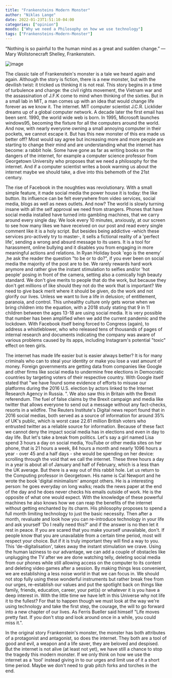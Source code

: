 ```yaml
---
title: "Frankensteins Modern Monster"
author: "Niklas Lange"
date: 2022-01-23T1:51:10-04:00
categories: ["opinion"]
moods: ["Why we need a Philosophy on how we use technology"]
tags: ["Frankensteins-Modern-Monster"]
---
```



“Nothing is so painful to the human mind as a great and sudden change.”
― Mary Wollstonecraft Shelley, Frankenstein.


![image](../img/frankensteinsmodernmonster/1.jpg)


The classic tale of Frankenstein's monster is a tale we heard again and again. Although the story is fiction, there is a new monster, but with the devilish twist: it tricked us thinking it is not real.
This story begins in a time of turbulence and change: the civil rights movement, the Vietnam war and the assassination of    J.F.K come to mind when thinking of the sixties. But in a small lab in MIT, a man comes up with an idea that would change life forever as we know it. The internet. MIT computer scientist J.C.R. Licklider dreams up of a global computer network. A decade later the first email has been sent. 1990, the world wide web is born. In 1995, Microsoft launches windows95, becoming the fixture for all the computers around the world. And now, with nearly everyone owning a small annoying computer in their pockets, we cannot escape it. But has this new monster of this era made us better off?
Most would say agree but increasing more and more people are starting to change their mind and are understanding what the internet has become: a rabbit hole. Some have gone as far as writing books on the dangers of the internet, for example a computer science professor from Georgetown University who proposes that we need a philosophy for the internet. And if a computer scientist writes a book warning us about the internet maybe we should take, a dive into this behemoth of the 21st century.


The rise of Facebook in the noughties was revolutionary. With a small simple feature, it made social media the power house it is today: the like button. Its influence can be felt everywhere from video services, social media, blogs as well as news outlets. And now? The world is slowly turning insane with all the self approval we need from strangers. Phones that have social media installed  have turned into gambling machines, that we carry around every single day. We look every 10 minutes, anxiously, at our screen to see how many likes we have received on our post and read every single comment like it is a holy script. But besides being addictive -which these services pro-actively try to master-, it sells a fictional reality of a 'perfect life', sending a wrong and absurd message to its users. It is a tool for harassment, online bullying and it disables you from engaging in more meaningful actions and relations. In Ryan Holiday book 'ego is the enemy' ,he ask the reader the question "to be or to do?", if you ever been on social media the majority of the post are to be. We rarely rewards hard work anymore and rather give the instant stimulation to selfies and/or 'hot people' posing in front of the camera, setting also a comically high beauty standard. We don't give merits to people that do the work, but because they don't get millions of like should they not do the work that is important? We need to give back merit where it should be given, do the work and not glorify our lives. Unless we want to live a life in delusion; of entitlement, paranoia, and control. This unhealthy culture only gets worse when we bring children into the equation, with a 2018 study stating that 9 in 11 children between the ages 13-18 are using social media. It is very possible that number has been amplified when we add the current pandemic and the lockdown. With Facebook itself being forced to Congress (again), to address a whistleblower, who who released tens of thousands of pages of internal research and documents indicating the company was aware of various problems caused by its apps, including Instagram's potential "toxic" effect on teen girls.


The internet has made life easier but is easier always better? It is for many criminals who can to steal your identity or make you lose a vast amount of money. Foreign governments are getting data from companies like Google and other firms like social media to undermine free elections in Democratic countries by targeting voters of their respective country. With Google itself stated that "we have found some evidence of efforts to misuse our platforms during the 2016 U.S. election by actors linked to the Internet Research Agency in Russia. ". We also saw this in Britain with the Brexit referendum. The fuel of false claims by the Brexit campaign and media like twitter that allows everyone to send out a message without any fact-checks, resorts in a wildfire. The Reuters Institute's Digital news report found that in 2016 social medias, both served as a source of information for around 35% of UK's public, which is worst case 22.61 million British voters who entrusted twitter as a reliable source for information. Because of these fact we cannot deny the impact social media has in elections and even in day to day life. But let's take a break from politics. Let's say a girl named Lisa spend 3 hours a day on social media, YouTube or other media sites on her phone, that is 21 hours a week, 84 hours a month and nearly 1096 hours a year - over 45 and a half days - she would be spending on her device: scrolling through the void that we call the internet. These three hours a day in a year is about all of January and half of February, which is a less than the UK average.  But there is a way out of this rabbit hole.
Let us return to the Computing professor in Georgetown. His name is Cal Newport and he wrote the book 'digital minimalism' amongst others.  He is a interesting person: he goes everyday on long walks; reads the news paper at the end of the day and he does never checks his emails outside of work. He is the opposite of what one would expect. With the knowledge of these powerful machines he also knows how we can reap the benefits of the internet without getting enchanted by its charm. His philosophy proposes to spend a full month limiting technology to just the basic necessity. Then after a month, revaluate and look how you can re-introduce technology in your life and ask yourself 'Do I really need this?' and if the answer is no then let it rest in peace. If you are scared that you make yourself unavailable, don't. If people know that you are unavailable from a certain time period, most will respect your choice. But if it is truly important they will find a way to you.
This 'de-digitalisation', takes away the instant stimulation we crave. Using the human laziness to our advantage, we can add a couple of obstacles like unplugging the TV after we are done watching telly, deleting social media from our phones while still allowing access on the computer to its content and deleting video games after a session. By making things less convenient, we are establishing a less noise world in that we can focus in. We should not stop fully using these wonderful instruments but rather break free from our urges, re-establish our values and put the spotlight back on things like family, friends, education, career, your pet(s) or whatever it is you have a deep interest in. With the little time we have left in this Universe why not life it to the fullest? For that to happen though we must look at the way we're using technology and take the first step, the courage, the will to go forward into a new chapter of our lives. As Ferris Bueller said himself "Life moves pretty fast. If you don't stop and look around once in a while, you could miss it.".


In the original story Frankenstein's monster, the monster has both attributes of a protagonist and antagonist, so does the internet. They both are a tool of good and evil, a weapon and a life saver, they are beloved and despised. But the internet is not alive (at least not yet), we have still a chance to stop the tragedy this modern monster. If we only think on how we use the internet as a 'tool' instead giving in to our urges and limit use of it a short time period. Maybe we don't need to grab pitch forks and torches in the end.
